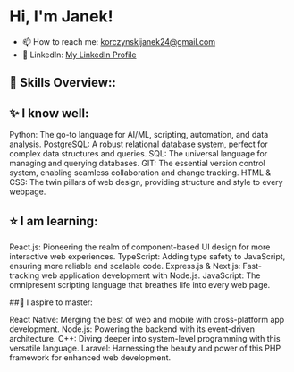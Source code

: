 # Hi, I'm Janek! 
- 📫 How to reach me: korczynskijanek24@gmail.com
- 🔗 LinkedIn: [My LinkedIn Profile](https://www.linkedin.com/in/jan-korczy%C5%84ski-462ab1234/)

## 🚀 Skills Overview::

## ✨ I know well:

Python: The go-to language for AI/ML, scripting, automation, and data analysis.
PostgreSQL: A robust relational database system, perfect for complex data structures and queries.
SQL: The universal language for managing and querying databases.
GIT: The essential version control system, enabling seamless collaboration and change tracking.
HTML & CSS: The twin pillars of web design, providing structure and style to every webpage.

## ⭐ I am learning:

React.js: Pioneering the realm of component-based UI design for more interactive web experiences.
TypeScript: Adding type safety to JavaScript, ensuring more reliable and scalable code.
Express.js & Next.js: Fast-tracking web application development with Node.js.
JavaScript: The omnipresent scripting language that breathes life into every web page.

##🌟 I aspire to master:

React Native: Merging the best of web and mobile with cross-platform app development.
Node.js: Powering the backend with its event-driven architecture.
C++: Diving deeper into system-level programming with this versatile language.
Laravel: Harnessing the beauty and power of this PHP framework for enhanced web development.











<!---
jako24/jako24 is a ✨ special ✨ repository because its `README.md` (this file) appears on your GitHub profile.
You can click the Preview link to take a look at your changes.
--->
